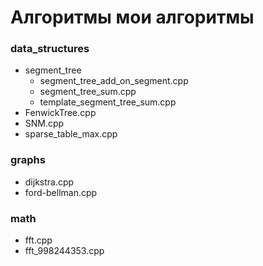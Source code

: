 # Алгоритмы мои алгоритмы

### data_structures
- segment_tree
  - segment_tree_add_on_segment.cpp
  - segment_tree_sum.cpp
  - template_segment_tree_sum.cpp
- FenwickTree.cpp
- SNM.cpp
- sparse_table_max.cpp

### graphs
- dijkstra.cpp
- ford-bellman.cpp

### math
- fft.cpp
- fft_998244353.cpp

